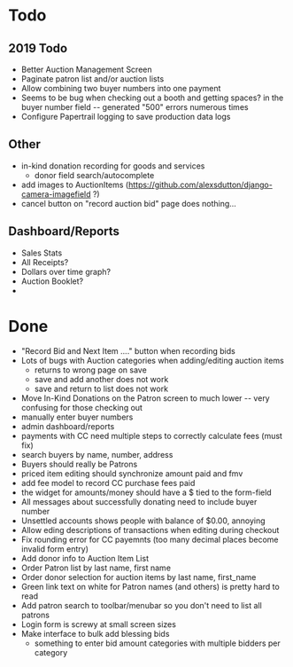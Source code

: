 # Todo

## 2019 Todo

- Better Auction Management Screen
- Paginate patron list and/or auction lists
- Allow combining two buyer numbers into one payment
- Seems to be bug when checking out a booth and getting spaces? in the buyer number field -- generated "500" errors numerous times
- Configure Papertrail logging to save production data logs



## Other
- in-kind donation recording for goods and services
    - donor field search/autocomplete
- add images to AuctionItems (https://github.com/alexsdutton/django-camera-imagefield ?)
- cancel button on "record auction bid" page does nothing...

## Dashboard/Reports

- Sales Stats
- All Receipts?
- Dollars over time graph?
- Auction Booklet?
- 

# Done
- "Record Bid and Next Item ...." button when recording bids
- Lots of bugs with Auction categories when adding/editing auction items
    - returns to wrong page on save
    - save and add another does not work
    - save and return to list does not work
- Move In-Kind Donations on the Patron screen to much lower -- very confusing for those checking out
- manually enter buyer numbers
- admin dashboard/reports
- payments with CC need multiple steps to correctly calculate fees (must fix)
- search buyers by name, number, address
- Buyers should really be Patrons
- priced item editing should synchronize amount paid and fmv
- add fee model to record CC purchase fees paid
- the widget for amounts/money should have a $ tied to the form-field
- All messages about successfully donating need to include buyer number
- Unsettled accounts shows people with balance of $0.00, annoying
- Allow eding descriptions of transactions when editing during checkout
- Fix rounding error for CC payemnts (too many decimal places become invalid form entry)
- Add donor info to Auction Item List
- Order Patron list by last name, first name
- Order donor selection for auction items by last name, first_name
- Green link text on white for Patron names (and others) is pretty hard to read
- Add patron search to toolbar/menubar so you don't need to list all patrons
- Login form is screwy at small screen sizes
- Make interface to bulk add blessing bids
    - something to enter bid amount categories with multiple bidders per
      category
